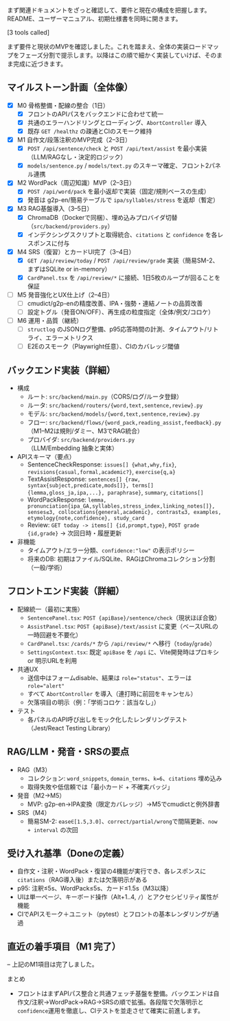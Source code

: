 まず関連ドキュメントをざっと確認して、要件と現在の構成を把握します。README、ユーザーマニュアル、初期仕様書を同時に開きます。

[3 tools called]

まず要件と現状のMVPを確認しました。これを踏まえ、全体の実装ロードマップをフェーズ分割で提示します。以降はこの順で細かく実装していけば、そのまま完成に近づきます。

## マイルストーン計画（全体像）
- [x] M0 骨格整備・配線の整合（1日）
  - [x] フロントのAPIパスをバックエンドに合わせて統一
  - [x] 共通のエラーハンドリングとローディング、`AbortController` 導入
  - [x] 既存 `GET /healthz` の疎通とCIのスモーク維持
- [x] M1 自作文/段落注釈のMVP完成（2–3日）
  - [x] `POST /api/sentence/check` と `POST /api/text/assist` を最小実装（LLM/RAGなし・決定的ロジック）
  - [x] `models/sentence.py` / `models/text.py` のスキーマ確定、フロント2パネル連携
- [x] M2 WordPack（周辺知識）MVP（2–3日）
  - [x] `POST /api/word/pack` を最小返却で実装（固定/規則ベースの生成）
  - [x] 発音は g2p-en/簡易テーブルで `ipa/syllables/stress` を返却（暫定）
- [x] M3 RAG基盤導入（3–5日）
  - [x] ChromaDB（Dockerで同梱）、埋め込みプロバイダ切替（`src/backend/providers.py`）
  - [x] インデクシングスクリプトと取得統合、`citations` と `confidence` を各レスポンスに付与
- [x] M4 SRS（復習）とカードUI完了（3–4日）
  - [x] `GET /api/review/today` / `POST /api/review/grade` 実装（簡易SM-2、まずはSQLite or in-memory）
  - [x] `CardPanel.tsx` を `/api/review/*` に接続、1日5枚のループが回ることを保証
- [ ] M5 発音強化とUX仕上げ（2–4日）
  - [ ] cmudict/g2p-enの精度改善、IPA・強勢・連結ノートの品質改善
  - [ ] 設定トグル（発音ON/OFF）、再生成の粒度指定（全体/例文/コロケ）
- [ ] M6 運用・品質（継続）
  - [ ] `structlog` のJSONログ整備、p95応答時間の計測、タイムアウト/リトライ、エラーメトリクス
  - [ ] E2Eのスモーク（Playwright任意）、CIのカバレッジ閾値

## バックエンド実装（詳細）
- 構成
  - ルート: `src/backend/main.py`（CORS/ログ/ルータ登録）
  - ルータ: `src/backend/routers/{word,text,sentence,review}.py`
  - モデル: `src/backend/models/{word,text,sentence,review}.py`
  - フロー: `src/backend/flows/{word_pack,reading_assist,feedback}.py`（M1–M2は規則/ダミー、M3でRAG統合）
  - プロバイダ: `src/backend/providers.py`（LLM/Embedding 抽象と実体）
- APIスキーマ（要点）
  - SentenceCheckResponse: `issues[] {what,why,fix}`, `revisions{casual,formal,academic?}`, `exercise{q,a}`
  - TextAssistResponse: `sentences[] {raw, syntax{subject,predicate,mods[]}, terms[]{lemma,gloss_ja,ipa,...}, paraphrase}`, `summary`, `citations[]`
  - WordPackResponse: `lemma, pronunciation{ipa_GA,syllables,stress_index,linking_notes[]}, senses≤3, collocations{general,academic}, contrast≤3, examples, etymology{note,confidence}, study_card`
  - Review: `GET today -> items[] {id,prompt,type}`, `POST grade {id,grade}` → 次回日時・履歴更新
- 非機能
  - タイムアウト/エラー分類、`confidence:"low"` の表示ポリシー
  - 将来のDB: 初期はファイル/SQLite、RAGはChromaコレクション分割（一般/学術）

## フロントエンド実装（詳細）
- 配線統一（最初に実施）
  - `SentencePanel.tsx`: `POST {apiBase}/sentence/check`（現状ほぼ合致）
  - `AssistPanel.tsx`: `POST {apiBase}/text/assist` に変更（ベースURLの一時回避を不要化）
  - `CardPanel.tsx`: `/cards/*` から `/api/review/*` へ移行（`today`/`grade`）
  - `SettingsContext.tsx`: 既定 `apiBase` を `/api` に、Vite開発時はプロキシ or 明示URLを利用
- 共通UX
  - 送信中はフォームdisable、結果は `role="status"`、エラーは `role="alert"`
  - すべて `AbortController` を導入（連打時に前回をキャンセル）
  - 欠落項目の明示（例：「学術コロケ：該当なし」）
- テスト
  - 各パネルのAPI呼び出しをモック化したレンダリングテスト（Jest/React Testing Library）

## RAG/LLM・発音・SRSの要点
- RAG（M3）
  - コレクション: `word_snippets`, `domain_terms`、`k=6`、`citations` 埋め込み
  - 取得失敗や低信頼では「最小カード + 不確実バッジ」
- 発音（M2→M5）
  - MVP: g2p-en→IPA変換（限定カバレッジ）→M5でcmudictと例外辞書
- SRS（M4）
  - 簡易SM-2: `ease∈[1.5,3.0]`、`correct/partial/wrong`で間隔更新、`now + interval` の次回

## 受け入れ基準（Doneの定義）
- 自作文・注釈・WordPack・復習の4機能が実行でき、各レスポンスに `citations`（RAG導入後）または欠落明示がある
- p95: 注釈≤5s、WordPack≤5s、カード≤1.5s（M3以降）
- UIは単一ページ、キーボード操作（Alt+1..4, `/`）とアクセシビリティ属性が機能
- CIでAPIスモーク＋ユニット（pytest）とフロントの基本レンダリングが通過

## 直近の着手項目（M1 完了）
– 上記のM1項目は完了しました。

まとめ
- フロントはまずAPIパス整合と共通フェッチ基盤を整備。バックエンドは自作文/注釈→WordPack→RAG→SRSの順で拡張。各段階で欠落明示と`confidence`運用を徹底し、CIテストを並走させて確実に前進します。